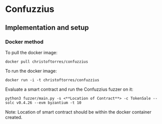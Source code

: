 # Confuzzius 
## Implementation and setup

### Docker method 
To pull the docker image: 

` docker pull christoftorres/confuzzius `

To run the docker image:

` docker run -i -t christoftorres/confuzzius `

Evaluate a smart contract and run the Confuzzius fuzzer on it:

` python3 fuzzer/main.py -s <**Location of Contract**> -c TokenSale --solc v0.4.26 --evm byzantium -t 10 `

Note: Location of smart contract should be within the docker container created. 
